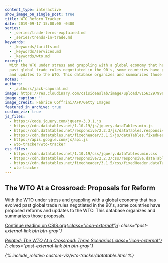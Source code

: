 ```yaml
---
content_type: interactive
show_image_on_single_post: true
title: WTO Reform Tracker
date: 2019-09-17 15:00:00 -0400
series:
  - _series/trade-terms-explained.md
  - _series/trends-in-trade.md
keywords:
  - _keywords/tariffs.md
  - _keywords/services.md
  - _keywords/wto.md
excerpt:
  With the WTO under stress and grappling with a global economy that has evolved
  past global trade rules negotiated in the 90's, some countries have proposed reforms
  and updates to the WTO. This database organizes and summarizes those proposals.
notes: ''
authors:
  - _authors/jack-caporal.md
image: https://res.cloudinary.com/csisideaslab/image/upload/v1563297996/trade-guys/190320_WTO-compressor.jpg
image_caption: ''
image_credit: Fabrice Coffrini/AFP/Getty Images
featured_in_archive: true
custom_viz: true
js_files:
  - https://code.jquery.com/jquery-3.3.1.js
  - https://cdn.datatables.net/1.10.19/js/jquery.dataTables.min.js
  - https://cdn.datatables.net/responsive/2.2.3/js/dataTables.responsive.min.js
  - https://cdn.datatables.net/fixedheader/3.1.5/js/dataTables.fixedHeader.min.js
  - https://apis.google.com/js/api.js
  - wto-tracker/wto-tracker
css_files:
  - https://cdn.datatables.net/1.10.19/css/jquery.dataTables.min.css
  - https://cdn.datatables.net/responsive/2.2.3/css/responsive.dataTables.min.css
  - https://cdn.datatables.net/fixedheader/3.1.5/css/fixedHeader.dataTables.min.css
  - wto-tracker
---
```


## The WTO At a Crossroad: Proposals for Reform

With the WTO under stress and grappling with a global economy that has evolved past global trade rules negotiated in the 90's, some countries have proposed reforms and updates to the WTO. This database organizes and summarizes those proposals.

[Continue reading on CSIS.org<i/>{:class="icon-external"}](https://www.csis.org%22){: class="post-external-link btn btn-gray"}

[Related: The WTO At a Crossroad: Three Scenarios<i/>{:class="icon-external"}](/trade-explained/wto-flowcharts/){: class="post-external-link btn btn-gray"}

{% include_relative custom-viz/wto-tracker/datatable.html %}
